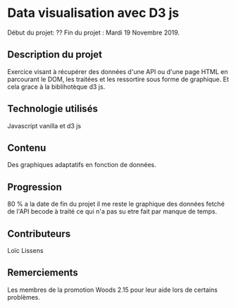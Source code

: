 # Data visualisation avec D3 js

Début du projet:  ??
Fin du projet : Mardi 19 Novembre 2019.

## Description du projet

Exercice visant à récupérer des données d'une API ou d'une page HTML en parcourant le DOM, les traitées et les ressortire sous forme de graphique.
Et cela grace à la biblihotèque d3 js.

## Technologie utilisés

Javascript vanilla et d3 js
## Contenu 

Des graphiques adaptatifs en fonction de données.
## Progression 

80 % a la date de fin du projet il me reste le graphique des données fetché de l'API becode à traité ce qui n'a pas su etre fait par manque de temps.
## Contributeurs
Loïc Lissens
## Remerciements 
Les membres de la promotion Woods 2.15 pour leur aide lors de certains problèmes.
